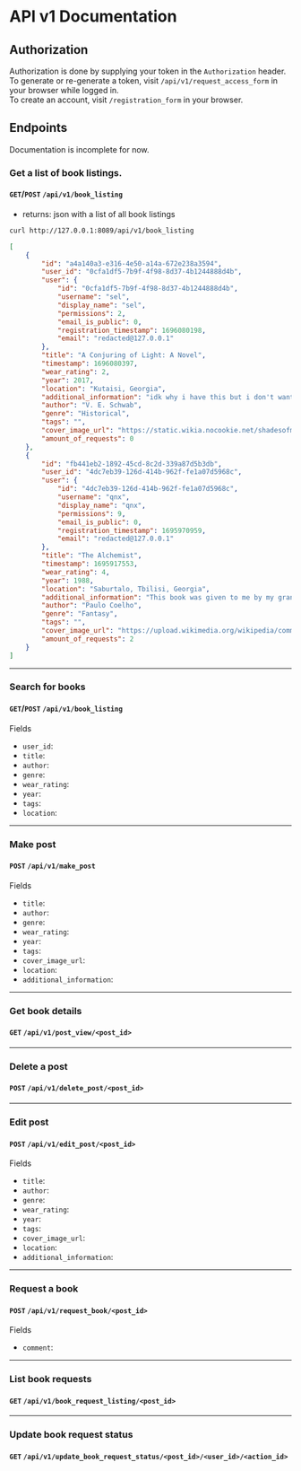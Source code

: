 # API v1 Documentation

## Authorization
Authorization is done by supplying your token in the `Authorization` header.  
To generate or re-generate a token, visit `/api/v1/request_access_form` in your browser while logged in.  
To create an account, visit `/registration_form` in your browser.  

## Endpoints
Documentation is incomplete for now.

### Get a list of book listings.
#### `GET`/`POST` `/api/v1/book_listing`
- returns: json with a list of all book listings

```bash
curl http://127.0.0.1:8089/api/v1/book_listing
```
```json
[
    {
        "id": "a4a140a3-e316-4e50-a14a-672e238a3594",
        "user_id": "0cfa1df5-7b9f-4f98-8d37-4b1244888d4b",
        "user": {
            "id": "0cfa1df5-7b9f-4f98-8d37-4b1244888d4b",
            "username": "sel",
            "display_name": "sel",
            "permissions": 2,
            "email_is_public": 0,
            "registration_timestamp": 1696080198,
            "email": "redacted@127.0.0.1"
        },
        "title": "A Conjuring of Light: A Novel",
        "timestamp": 1696080397,
        "wear_rating": 2,
        "year": 2017,
        "location": "Kutaisi, Georgia",
        "additional_information": "idk why i have this but i don't want it.",
        "author": "V. E. Schwab",
        "genre": "Historical",
        "tags": "",
        "cover_image_url": "https://static.wikia.nocookie.net/shadesofmagic/images/2/25/ACOL_US_Cover_1.png",
        "amount_of_requests": 0
    },
    {
        "id": "fb441eb2-1892-45cd-8c2d-339a87d5b3db",
        "user_id": "4dc7eb39-126d-414b-962f-fe1a07d5968c",
        "user": {
            "id": "4dc7eb39-126d-414b-962f-fe1a07d5968c",
            "username": "qnx",
            "display_name": "qnx",
            "permissions": 9,
            "email_is_public": 0,
            "registration_timestamp": 1695970959,
            "email": "redacted@127.0.0.1"
        },
        "title": "The Alchemist",
        "timestamp": 1695917553,
        "wear_rating": 4,
        "year": 1988,
        "location": "Saburtalo, Tbilisi, Georgia",
        "additional_information": "This book was given to me by my grandfather but this was very long time ago and I have too many books, so I think it will serve someone else better. :)",
        "author": "Paulo Coelho",
        "genre": "Fantasy",
        "tags": "",
        "cover_image_url": "https://upload.wikimedia.org/wikipedia/commons/c/c4/TheAlchemist.jpg",
        "amount_of_requests": 2
    }
]
```

---

### Search for books
#### `GET`/`POST` `/api/v1/book_listing`
Fields
- `user_id`: 
- `title`: 
- `author`: 
- `genre`: 
- `wear_rating`:
- `year`: 
- `tags`: 
- `location`: 

---

### Make post
#### `POST` `/api/v1/make_post`
Fields
- `title`: 
- `author`: 
- `genre`: 
- `wear_rating`:
- `year`: 
- `tags`: 
- `cover_image_url`: 
- `location`: 
- `additional_information`:

---

### Get book details
#### `GET` `/api/v1/post_view/<post_id>`

---

### Delete a post
#### `POST` `/api/v1/delete_post/<post_id>`

---

### Edit post
#### `POST` `/api/v1/edit_post/<post_id>`
Fields
- `title`: 
- `author`: 
- `genre`: 
- `wear_rating`: 
- `year`: 
- `tags`: 
- `cover_image_url`: 
- `location`: 
- `additional_information`:

---

### Request a book
#### `POST` `/api/v1/request_book/<post_id>`
Fields
- `comment`: 

---

### List book requests
#### `GET` `/api/v1/book_request_listing/<post_id>`

---

### Update book request status
#### `GET` `/api/v1/update_book_request_status/<post_id>/<user_id>/<action_id>`
